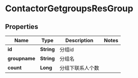 # ContactorGetgroupsResGroup

## Properties
Name | Type | Description | Notes
------------ | ------------- | ------------- | -------------
**id** | **String** | 分组id | 
**groupname** | **String** | 分组名 | 
**count** | **Long** | 分组下联系人个数 | 
